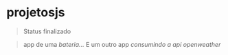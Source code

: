 # projetosjs

> Status finalizado


>app de uma *bateria...* E um outro app *consumindo a api openweather* 


